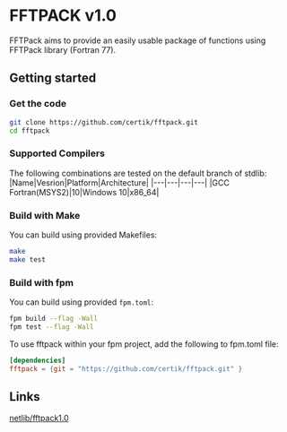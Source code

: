 # FFTPACK v1.0
FFTPack aims to provide an easily usable package of functions using FFTPack library (Fortran 77).

## Getting started
### Get the code
```bash
git clone https://github.com/certik/fftpack.git
cd fftpack
```

### Supported Compilers
The following combinations are tested on the default branch of stdlib:
|Name|Vesrion|Platform|Architecture|
|---|---|---|---|
|GCC Fortran(MSYS2)|10|Windows 10|x86_64|

### Build with Make
You can build using provided Makefiles:
```bash
make
make test
```

### Build with fpm
You can build using provided `fpm.toml`:
```bash
fpm build --flag -Wall
fpm test --flag -Wall
```
To use fftpack within your fpm project, add the following to fpm.toml file:
```toml
[dependencies]
fftpack = {git = "https://github.com/certik/fftpack.git" }
```

## Links
[netlib/fftpack1.0](http://www.netlib.org/fftpack/)